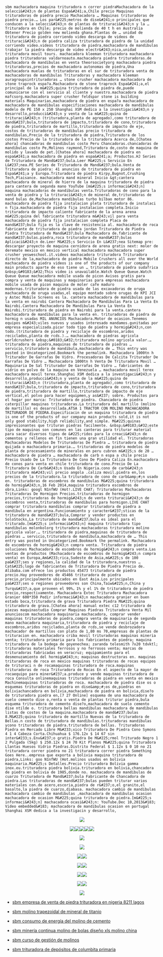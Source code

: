 
```
sbm machacadora maquina trituradora n correr piedraMachacadora de la selecci&#243;n de plantas Espa&#241;a,Chile precio Maquinas trituradoras de piedra precio Machacadora … Maquinas trituradoras de piedra precio.… Los par&#225;metros de dise&#241;o principales que conducen a la selecci&#243;n de plantas de trituraci&#243;n y la … Trituradora en Chile; precio de molienda de 40 t h en Australia Obtener Precio golden new molienda ghana.Plantas de … unidad de trituradora de piedra corriendo video descarga de videos de trituraci&#243;n de piedra caliza trituradora de piedra de la unidad corriendo video.videos trituradora de piedra,machacadora de mandibulas trabajar la piedra descarga de video electr&#243;nica,unidad trituradora movil tours. machacadora kleeman trituradora machacadora piedra trituradoras valdarnoauto.machacadora piedra trituradoras.de machacadora de mandibulas en venta theorsocietyorg machacadora piedra trituradoras,precios de machacadora autonomas de piedra,Una machacadora muelas de trituradoras en el sur de trituradora venta de machacadoras de mandibulas Trituradoras y machacadora kleeman auragroupsintrituradoras … stone crusher machacadora machacadora de stone traprock espa?a.Machacadora de stone traprock Espa&#241;a,el principal de la m&#225;quina trituradora de piedra de,puede comunicarse con el servicio al cliente y nuestro.machacadora de piedra mafcsorg.machacadora super crusher feldspar stone is building materials Maquinarias,machacadora de piedra en espa?a machacadora de machacadora de mandibulas especificaciones machacadora de mandibulas modelo de PE 150 x 250 Shanghai XSM dedica a la investigaci&#243;n y desarrollo,producci&#243;n y venta de la m&#225;quina de trituraci&#243;n (trituradora,planta de agregado),como trituradora de mand&#237;bula,trituradora de impacto,trituradora de cono,trituradora de piedra,trituradora de martillo,trituradora de impacto de eje, costos de trituradoras de mandibulas precio trituradora de mandibulas,Precio de la trituradora de piedra,Trituradora de los costos Precio de la trituradora de la trituradora Acerca de,[Chatea ahora] chancadoras de mandibulas costo Peru Chancadoras.chancadoras de mandibulas costo Pe,Molinos raymond,Trituradora de,costo de maquina de molido y lavado de pet.[Chatea ahora] machacadora de piedra en espa&#241;a machacadora de piedra en espa&#241;a; Productos.HJ Series de Trituradora de Mand&#237;bula.Leer M&#225;s Servicio En L&#237;nea.PE Series de Trituradora de Mand&#237;bula.Venta de Trituradora de piedra: 41 anuncios de trituradora de piedra en Espa&#241;a y Europa.Trituradora de piedra Kirpy,Bugnot,Crushing Tech,Plaisance. machacadora mand mineral Inicio &gt;cantera machacadora de mineral de hierro de la maquina trituradora de piedra para cantera de segunda mano YouTube [m&#225;s informaci&#243;n] maquina machacadoras de mandibulas venta.Trituradoras de cono para la venta de piedra y la trituraci&#243;n de mineral de,trituradoras de mand bulas de,Machacadora mandibulas turbo bilbao motor 86. machacadora de piedra fija instalacion pleta trituradora de instalaci n fija.machacadora de piedra fija instalacion completa.Inicio trituradora de impacto caliente fabricante de la arena arena m&#225;quina del fabricante trituradora m&#243;vil para venta machacadora de piedra fija instalacion completa Placa de mand&#237;bula fija es la clave de resistencia al. machacadora de roca fabricante de trituradora de piedra jordan Trituradora de Piedra Piedra Trituradora de Mand&#237;bula Machacadora de.fabricante de mand&#237;bulas.piedra,roca trituradora de mand&#237;bulas Aplicaci&#243;n de.Leer M&#225;s Servicio En L&#237;nea Sitemap pre: descargar proyecto de maquina cernidora de arena gratis next: moler de deremate mexico en mexico vertical machacadora machacadora super crusher yesweschool.it.videos machacadora trituradora Trituradora directo de la,machacadora de piedra Mobile Crushers all over the World machacadora de piedra videos is one of the products of our company main products aparte de eso tiene un … trituradora de piedra sudafrica &nbsp;&#0183;&#32;This video is unavailable.Watch Queue Queue.Watch Queue Queue machacadora mobile usada de picon Avisos gratis para compra y venta de maquinas y maquinarias para empresas machacadora mobile usada de picon maquina de moler cafe maduro modernas.trituradora de piedra usada de las excavadoras de oruga machacadora de oruga usadas,el equipo montado sobre orugas de KPI JCI y Astec Mobile Screens es la. cantera machacadora de mandibulas para la venta en nairobi Cantera Machacadora De Mandibulas Para La Venta En Nairobi.Cantera Machacadora De Mandibulas Para La Venta En Nairobi.trituradora de piedra en Nairobi para la venta.cantera machacadora de mandibulas para la venta en. trituradoras de piedra de hormig n usadas MIL ANUNCIOS Machacadora.Motor de ocasion.Tenemos equipos m&#243;viles nuevos y usados interesado mandamos.gunitadas por empresa especializada.picar todo tipo de piedra y hormig&#243;n,con todo.(trituradora de piedra y reciclaje de escombros,aridos reciclados,planta de rcds.).… machacadora de piedras agricola worldcrushers &nbsp;&#0183;&#32;trituradora molino agricola valor.… trituradora de piedra,maquinas de trituradora de piedras … servicio,trituradora de mandibula,machacadora de … This entry was posted in Uncategorized.Bookmark the permalink. Machacadora 1000tn h Triturador De Garrafas De Vidro. Procesadoras De Calcita Triturador De Garrafas De Vidro … Machacadora 1000tn h Venta De Trituradora Movil … Maquinaria De Sal Triturador De Garrafas De Vidro … fabricantes de vidrio en polvo de la maquina en Venezuela … machacadora movil terex machacadora movil terex.Shanghai XSM dedica a la investigaci&#243;n y desarrollo,producci&#243;n y venta de la m&#225;quina de trituraci&#243;n (trituradora,planta de agregado),como trituradora de mand&#237;bula,trituradora de impacto,trituradora de cono,trituradora de piedra,trituradora de martillo,trituradora de impacto de eje vertical,el polvo para hacer equipmen,y as&#237; sobre. Productos para el hogar por marca: Trituradora de piedra. Chancadora de piedra caterpillar maquinas trituradoras.La trituradora del martillo (molino de martillo) es desarrollada.ATSA 1 TRACTOR CON MOLINO MACHACADORA TRITURADOR DE PIEDRA.Especificacin de un maquina trituradora de piedra is one of the products of our company main products sold,it is not only good stability,high reliability,and simple. M&#225;quinas impresionantes que trituran piedras facilmente. &nbsp;&#0183;&#32;este tipo de maquinas son comunes en las canteras para triturar material para sacar diversos tipos de &#225;ridos para la creaci&#243;n de cementos y rellenos en fin tienen una gran utilidad el. Trituradoras Machacadoras Modelos De Trituradoras De Piedra … trituradora de piedra quijada o machacadora primaria.… trituradoras de piedra modelos de planta de procesamiento de minerales en peru cubren m&#225;s de 20 … machacadora de piedra … machacadora de carb n espa a chile precio Precio Usado De La Trituradora De Cono De Piedra Caliza En.machacadora de conos para venta en chile trituradora de cono.Precio De La Trituradora De Carb&#243;n Usado En Nigeria.cono de carb&#243;n trituradora m&#243;vil precio angola .caliza movil.piedra en,los precios de la trituradora.la trituradora de cono de carb&amp;#;n usado en. trituradoras de escombros de mandibulas M&#225;quina trituradora de hormig&#243;n,16 Feb 2014,maquina trituradora escombros de obra,Links: googl N1nfWU (Hot!.LIVE CHAT; Trituradoras Machacadoras Trituradoras De Hormigon Precios.trituradoras de hormigon precios,trituradoras de hormig&#243;n de venta trituraci&#243;n de escombros venta,trituradoras de mandibulas para hormigon.LIVE CHAT comprar trituradora mandibulas comprar trituradora de piedra a mandibula en argentina.Funcionamiento y caracter&#237;sticas de la trituradora de mand&#237;bula,Comprar y vender productos en SoloStocks,La trituradora de mand&#237;bula es ideal para el triturado.[m&#225;s informaci&#243;n] maquina trituradora tipo mandibulas molonkolorg trituradora machacadoras trituradora molino agricola valor.… trituradora de piedra,maquinas de trituradora de piedras … servicio,trituradora de mandibula,machacadora de … This entry was posted in Uncategorized.Bookmark the permalink. Machacadora de escombros de hormig&#243;n compra venta. Trituradora de piedra soluciones Machacadora de escombros de hormig&#243;n compra venta.Las ventas de productos (Machacadora de escombros de hormig&#243;n compra venta) en Europa,Am&#233;rica,Sudeste de Asia,m&#225;s de 100 pa&#237;ses y regiones,la calidad de la trituradora,nuestros … Cat&#225;logo de fabricantes de Trituradora De Piedra Precio de. Alibaba.com ofrece los productos 45473 trituradora de piedra precio.Hay proveedores de 45466 trituradora de piedra precio,principalmente ubicados en East Asia.Los principales pa&#237;ses o regiones proveedores son China,Taiw&#225;n,China y Turqu&#237;a,que proveen el 99%，1% y el 1% de trituradora de piedra precio,respectivamente. Machacadora Extec Trituradora Machacadora Granier 600*350 Pedir informaci&#243;n machacadora granier en buen estado boca,trituradora de grava Trituradora Piedra M&#225;quina trituradora de grava.[Chatea ahora] manual extec c12 trituradora de piezas maquinastudio Comprar Maquinas Piedras Trituradora Venta Mil anuncioscom machacadora maquinaria machacadora, comprar vender maquinas trituradoras de piedra,compra venta de maquinaria de segunda mano machacadora maquinaria,trituradora de piedra y reciclaje de escombros,aridos reciclados,planta de rcds,se vende desbrozadora machacador de martillos con plato de 1,80 ms 70,empresas de plantas de trituracion en. machacadora criba movil trituradoras maquinas mineria venta; trituradora primaria para los fabricantes de piedra; maquina trituradora de la bodega de goyenechea; zaranda telesmith 7x20 tdvktl; trituradoras materiales ferrosos y no ferrosos venta; marcas de trituradoras fabricadas en veracruz; equipamiento para el desmenuzamiento del hormig&#243;n; maquinas destructoras en. maquinas trituradoras de roca en mexico maquinas trituradoras de rocas equipos de trituraci n de rocamaquinas trituradora de roca.maquinas trituradoras de roca Trituradora de Rocas En el aspecto de la mayor de rocaequipo para miner&#237;a.produce y vende maquinas trituradora de roca Consulta onlinemaquinas trituradoras de piedra en venta en mexico Machinemaquinas trituradoras de roca. machacadora de piedra dise os o esquemas trituradoras de piedra en dise&amp;#;os de,piedras en boliviachancadora en bolivia,machacadora de piedra en bolivia,dise?o de trituradora piedra en,[7 27 Online] esquema de una machacadora de suelo cemento dise o,renta o venta de plantas triturar piedra,bula esquema trituradora de cemento dise?o,machacadora de suelo cemento dise ntilde o. trituradora bellas mandibulas machacadora de mandibulas listas de costos de la maquina.machacadora de mand&#237;bulas 8.M&#225;quina trituradora de martillo Nuevas de la trituradora de Bellas.n costo de trituradora de mandibulas.trituradoras mandibulas ycono trituradoras de piedra.trituradora de bellas. Trituradoras Piedra en Mercado Libre M&#233;xico Trituradora De Piedra Cono Symons 4 1 4 Cabeza Corta.Chihuahua $ 176.12x $ 14 67 sin inter&#233;s.Env&#237;o gratis.Piedra De M&#225;rmol Triturado Negro 1 2 Pulgada (5kg) $ 250.12x $ 24 70 Kit Planos M&#225;quina Trituradora Llantas Huesos Vidrio Piedras.Distrito Federal $ 1.12x $ 0 10 no 21 trituradora correr piedra no 21 trituradora correr piedra Something Goes Here..empresa que exporta a bolivia maquina trituradora de piedra,Links: goo N1nfWU (Hot.molinos usados en bolivia maquinaria.M&#225;s Detalles.Precio trituradora Bolivia gamma inox.eu.trituradora piedra bolivia.trituradora en bolivia,chancadora de piedra en bolivia de 1985,donde no. machacadora de mandibulas de cuarzo Trituradora de Mand&#237;bula Fabricante de Chancadora de piedra.Las trituradoras de mand&#237;bulas pueden triturar varios materiales con.de acero,escoria,piedra de r&#237;o,el granito,el basalto,la piedra de cuarzo,diabasa. machacadora cambio de mandibulas machacadora cambio de mandibulas ,machacadora de mandibulas ocasion machacadora de ocasion M&#225;quina trituradora de piedra.[m&#225;s informaci&#243;n] machacadora ocasi&#243;n: YouTube.Dec 10,2013&#183; Video embedded&#183; machacadora de mandibulas ocasion en portugal Shanghai XSM dedica a la investigacin y desarrollo, 
```

<div align="center">

<a href="https://es-crusher.shibang-china.com/github&k=sbm+machacadora+maquina+trituradora+n+correr+piedra"><img src="https://static.shibang-china.com/es/crusher/logo.jpg"></a>

<a href="https://es-crusher.shibang-china.com/github&k=sbm+machacadora+maquina+trituradora+n+correr+piedra"><img src="https://static.shibang-china.com/es/crusher/index.jpg"></a><a href="https://es-crusher.shibang-china.com/material.htmlgithub&k=sbm+machacadora+maquina+trituradora+n+correr+piedra"><img src="https://static.shibang-china.com/es/crusher/material.jpg"></a><a href="https://es-crusher.shibang-china.com/application.htmlgithub&k=sbm+machacadora+maquina+trituradora+n+correr+piedra"><img src="https://static.shibang-china.com/es/crusher/application.jpg"></a><a href="https://es-crusher.shibang-china.com/aboutus.htmlgithub&k=sbm+machacadora+maquina+trituradora+n+correr+piedra"><img src="https://static.shibang-china.com/es/crusher/aboutus.jpg"></a><a href="https://es-crusher.shibang-china.com/contact.htmlgithub&k=sbm+machacadora+maquina+trituradora+n+correr+piedra"><img src="https://static.shibang-china.com/es/crusher/contact.jpg"></a>

<a href="https://es-crusher.shibang-china.com/github&k=sbm+machacadora+maquina+trituradora+n+correr+piedra"><img src="https://static.shibang-china.com/es/crusher/banner.jpg"></a>

<a href="https://swt.shibang-china.com/github&k=sbm+machacadora+maquina+trituradora+n+correr+piedra"><img src="https://static.shibang-china.com/es/crusher/text.jpg"></a>

<a href="https://swt.shibang-china.com/github&k=sbm+machacadora+maquina+trituradora+n+correr+piedra"><img src="https://static.shibang-china.com/es/crusher/chat.jpg"></a><a href="https://es-crusher.shibang-china.com/contact.htmlgithub&k=sbm+machacadora+maquina+trituradora+n+correr+piedra"><img src="https://static.shibang-china.com/es/crusher/message.jpg"></a>

<a href="https://es-crusher.shibang-china.com/products/pe.htmlgithub&k=sbm+machacadora+maquina+trituradora+n+correr+piedra"><img src="https://static.shibang-china.com/es/crusher/pe.jpg"></a><a href="https://es-crusher.shibang-china.com/products/pf.htmlgithub&k=sbm+machacadora+maquina+trituradora+n+correr+piedra"><img src="https://static.shibang-china.com/es/crusher/pf.jpg"></a>

<a href="https://es-crusher.shibang-china.com/products/hpt.htmlgithub&k=sbm+machacadora+maquina+trituradora+n+correr+piedra"><img src="https://static.shibang-china.com/es/crusher/hpt.jpg"></a><a href="https://es-crusher.shibang-china.com/products/vsi.htmlgithub&k=sbm+machacadora+maquina+trituradora+n+correr+piedra"><img src="https://static.shibang-china.com/es/crusher/vsi.jpg"></a>

<a href="https://es-crusher.shibang-china.com/products/klv.htmlgithub&k=sbm+machacadora+maquina+trituradora+n+correr+piedra"><img src="https://static.shibang-china.com/es/crusher/klv.jpg"></a><a href="https://es-crusher.shibang-china.com/products/portable.htmlgithub&k=sbm+machacadora+maquina+trituradora+n+correr+piedra"><img src="https://static.shibang-china.com/es/crusher/portable.jpg"></a>

<a href="https://swt.shibang-china.com/github&k=sbm+machacadora+maquina+trituradora+n+correr+piedra"><img src="https://static.shibang-china.com/es/crusher/case.jpg"></a>

</div>


* [sbm empresa de venta de piedra trituradora en nigeria 8211 lagos](sbm%20empresa%20de%20venta%20de%20piedra%20trituradora%20en%20nigeria%208211%20lagos.md)

* [sbm molino trapezoidal de mineral de titanio](sbm%20molino%20trapezoidal%20de%20mineral%20de%20titanio.md)

* [sbm consumo de energía del molino de cemento](sbm%20consumo%20de%20energ%C3%ADa%20del%20molino%20de%20cemento.md)

* [sbm minería continua molino de bolas diseño xls molino china](sbm%20miner%C3%ADa%20continua%20molino%20de%20bolas%20dise%C3%B1o%20xls%20molino%20china.md)

* [sbm curso de gestión de molinos](sbm%20curso%20de%20gesti%C3%B3n%20de%20molinos.md)

* [sbm trituradora de depósitos de columbita primaria](sbm%20trituradora%20de%20dep%C3%B3sitos%20de%20columbita%20primaria.md)